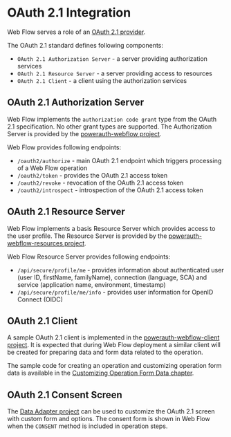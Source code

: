# OAuth 2.1 Integration

Web Flow serves a role of an [OAuth 2.1 provider](https://oauth.net/2.1).

The OAuth 2.1 standard defines following components:
- `OAuth 2.1 Authorization Server` - a server providing authorization services
- `OAuth 2.1 Resource Server` - a server providing access to resources
- `OAuth 2.1 Client` - a client using the authorization services

## OAuth 2.1 Authorization Server

Web Flow implements the `authorization code grant` type from the OAuth 2.1 specification. No other grant types are supported. The Authorization Server is provided by the [powerauth-webflow project](../powerauth-webflow).

Web Flow provides following endpoints:
- `/oauth2/authorize` - main OAuth 2.1 endpoint which triggers processing of a Web Flow operation
- `/oauth2/token` - provides the OAuth 2.1 access token
- `/oauth2/revoke` - revocation of the OAuth 2.1 access token
- `/oauth2/introspect` - introspection of the OAuth 2.1 access token

## OAuth 2.1 Resource Server

Web Flow implements a basis Resource Server which provides access to the user profile. The Resource Server is provided by the [powerauth-webflow-resources project](../powerauth-webflow-resources).

Web Flow Resource Server provides following endpoints:
- `/api/secure/profile/me` - provides information about authenticated user (user ID, firstName, familyName), connection (language, SCA) and service (application name, environment, timestamp)
- `/api/secure/profile/me/info` - provides user information for OpenID Connect (OIDC)

## OAuth 2.1 Client

A sample OAuth 2.1 client is implemented in the [powerauth-webflow-client project](../powerauth-webflow-client). It is expected that during Web Flow deployment a similar client will be created for preparing data and form data related to the operation.

The sample code for creating an operation and customizing operation form data is available in the [Customizing Operation Form Data chapter](./Customizing-Operation-Form-Data.md).

## OAuth 2.1 Consent Screen

The [Data Adapter project](https://github.com/wultra/powerauth-webflow-customization) can be used to customize the OAuth 2.1 screen with custom form and options.
The consent form is shown in Web Flow when the `CONSENT` method is included in operation steps.
 